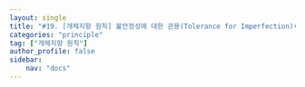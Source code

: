 ```yaml
---
layout: single
title: "#19. [개체지향 원칙] 불안정성에 대한 관용(Tolerance for Imperfection)(작성중)"
categories: "principle"
tag: ["개체지향 원칙"]
author_profile: false
sidebar: 
    nav: "docs"
---
```


